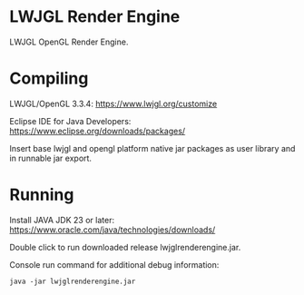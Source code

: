 # LWJGL Render Engine
LWJGL OpenGL Render Engine.

# Compiling

LWJGL/OpenGL 3.3.4: https://www.lwjgl.org/customize

Eclipse IDE for Java Developers: https://www.eclipse.org/downloads/packages/

Insert base lwjgl and opengl platform native jar packages as user library and in runnable jar export.

# Running

Install JAVA JDK 23 or later:
https://www.oracle.com/java/technologies/downloads/

Double click to run downloaded release lwjglrenderengine.jar.

Console run command for additional debug information:
```
java -jar lwjglrenderengine.jar
```
